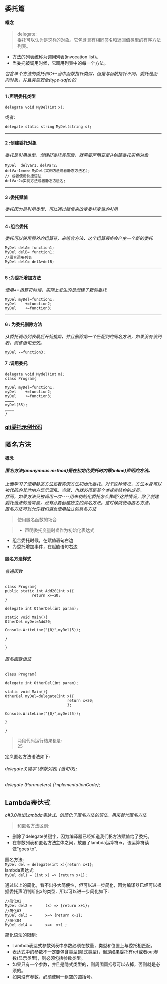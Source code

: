 ## 委托篇

#### 概念

> delegate:    
委托可以认为是这样的对象。它包含具有相同签名和返回值类型的有序方法列表。    
- 方法的列表统称为调用列表(invocation list)。
- 当委托被调用时候，它调用列表中的每一个方法。

*包含单个方法的委托和C++当中函数指针类似，但是与函数指针不同，委托是面向对象，并且类型安全(type-safe)的*

***
#### 1 :声明委托类型

 `` delegate void MyDel(int x); `` 

或者:

 `` delegate static string MyDel(string s); `` 

***

#### 2 :创建委托对象
*委托是引用类型，创建好委托类型后，就需要声明变量并创建委托实例对象*

```
MyDel  delVar1，delVar2;
delVar1=new MyDel(实例方法或者静态方法名);
// 或者使用快捷语法
delVar2=实例方法或者静态方法名;
```
***
#### 3 :委托赋值
*委托因为是引用类型，可以通过赋值来改变委托变量的引用*
***
#### 4 :组合委托
*委托可以使用额外的运算符，来组合方法，这个运算最终会产生一个新的委托*

```
MyDel delA= function1;
MyDel delB= function1;
//组合调用列表
MyDel delC= delA+delB;
```
***
#### 5 :为委托增加方法
*使用+=运算符时候，实际上发生的是创建了新的委托*

```
MyDel myDel=function1;
myDel    +=function2;
myDel    +=function3;

```

***
#### 6 : 为委托删除方法
*从委托调用列表最后开始搜索，并且删除第一个匹配到的同名方法，如果没有该列表，则该语句无效。*
```
myDel -=function3;
```

#### 7 :调用委托
```
delegate void Mydel(int m);
class Program{

MyDel myDel=function1;
myDel    +=function2;
myDel    +=function3;
…………
myDel(55);
…………
}
```
### [git委托示例代码](https://github.com/xruanjian/csharp/blob/master/Delegate/%E5%A7%94%E6%89%9801.cs)



 

## 匿名方法
#### 概念
##### 匿名方法(anonymous method)是在初始化委托时内联(inline)声明的方法。

*上面学习了使用静态方法或者实例方法初始化委托。对于这种情况，方法本身可以被代码的其他地方显示调用。当然，也就必须是某个类或者结构的成员。    
然而，如果方法只被调用一次----用来初始化委托怎么样呢?这种情况，除了创建委托语法的语需要，没有必要创建独立的具名方法。这时候就使用匿名方法。    
匿名方法可以允许我们避免使用独立的具名方法*

> 使用匿名函数的场合:    

> - 声明委托变量时候作为初始化表达式    
- 组合委托时候，在赋值语句右边    
- 为委托增加事件，在赋值语句右边

#### 匿名方法样式

###### 普通函数
```
class Program{
public static int Add20(int x){
			return x+=20;
}

delegate int OtherDel(int param);

static void Main(){
OtherDel myDel=Add20;

Console.WriteLine("{0}",myDel(5));

}

}

```
###### 匿名函数语法

```
class Program{

delegate int OtherDel(int param);

static void Main(){
OtherDel myDel=delegate(int x){
							return x+20;
							};

Console.WriteLine("{0}",myDel(5));

}

}
```

> 两段代码运行结果都是:    
25

定义匿名方法语法如下:

###### delegate关键字 (参数列表) {语句块};

###### delegate (*Parameters*) {*ImplementationCode*};


## Lambda表达式

*c#3.0推出Lambda表达式，他简化了匿名方法的语法，用来替代匿名方法*
> 和匿名方法区别:    
- 删除了delegate关键字，因为编译器已经知道我们把方法赋值给了委托。    
- 在参数列表和匿名方法主体之间，放置了lambda运算符=>，该运算符读做"goes to".

匿名方法:    
 ``MyDel del = delegate(int x){return x+1};``    
lambda表达式:    
 `` MyDel del1 = (int x) => {return x+1}; `` 

通过以上的简化，看不出多大简便性，但可以进一步简化，因为编译器已经可以根据委托声明判断出x的类型，所以可以进一步简化如下:    

```
//简化02
MyDel del2 =      (x) => {return x+1};
//简化03
MyDel del3 =      x=> {return x+1};
//简化04
MyDel del4 =      x=>  x+1 ;
```

简化语法的限制:

- Lambda表达式参数列表中参数必须在数量，类型和位置上与委托相匹配。    
- 表达式中的参数不一定要包含类型(隐式类型)，但是如果委托有ref或者out参数(显示类型)，则必须包括参数类型。    
- 如果只有一个参数，并且是隐式类型的，则周围圆括号可以去掉，否则就是必须的。    
- 如果没有参数，必须使用一组空的圆括号。
